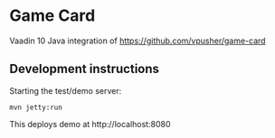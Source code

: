 # Game Card

Vaadin 10 Java integration of https://github.com/vpusher/game-card

## Development instructions

Starting the test/demo server:
```
mvn jetty:run
```

This deploys demo at http://localhost:8080



